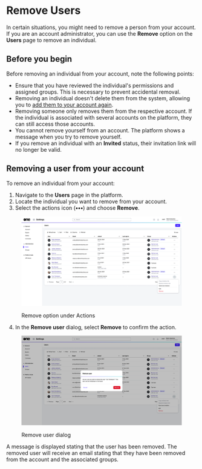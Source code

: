 # Remove Users

In certain situations, you might need to remove a person from your account. If you are an account administrator, you can use the **Remove** option on the **Users** page to remove an individual.&#x20;

## Before you begin <a href="#taskt_users__manage_users_task__prereq__1" id="taskt_users__manage_users_task__prereq__1"></a>

Before removing an individual from your account, note the following points:

* Ensure that you have reviewed the individual's permissions and assigned groups. This is necessary to prevent accidental removal.
* Removing an individual doesn't delete them from the system, allowing you to [add them to your account again](add-new-users.md).
* Removing someone only removes them from the respective account. If the individual is associated with several accounts on the platform, they can still access those accounts.&#x20;
* You cannot remove yourself from an account. The platform shows a message when you try to remove yourself.
* If you remove an individual with an **Invited** status, their invitation link will no longer be valid.

## Removing a user from your account

To remove an individual from your account:

1. Navigate to the **Users** page in the platform.
2. Locate the individual you want to remove from your account.
3. Select the actions icon (**•••**) and choose **Remove**.

<figure><img src="../../../.gitbook/assets/image (1002).png" alt=""><figcaption><p>Remove option under Actions</p></figcaption></figure>

4. In the **Remove user** dialog, select **Remove** to confirm the action.

<figure><img src="../../../.gitbook/assets/image (1003).png" alt=""><figcaption><p>Remove user dialog</p></figcaption></figure>

&#x20;A message is displayed stating that the user has been removed. The removed user will receive an email stating that they have been removed from the account and the associated groups.&#x20;
